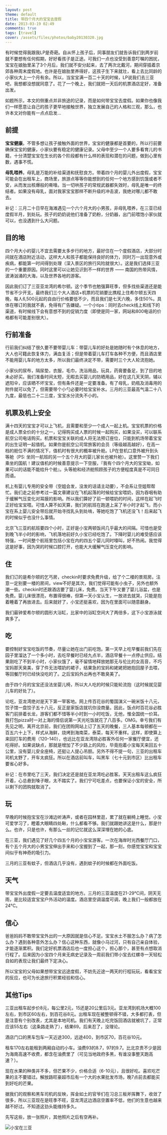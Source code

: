 ```yaml
---
layout: post
theme: default
title: 带四个月大的宝宝去度假
date: 2013-03-19 02:49
comments: true
tags: [travel]
cover: /assets/files/photos/baby20130320.jpg
---
```


有时候觉得我跟我LP是奇葩。自从怀上孩子后，同事朋友们就告诉我们到两岁前就不要想有任何假期，好好看孩子是正途。可我们一点也没受到善意叮嘱的困扰，
宝宝在娘胎里呆了3个月后，我们就不安分起来，去了两次北戴河，期间穿插着京郊各种周末度假地。也许是在娘胎里养得好，这孩子生下来就壮，看上去比同龄的小家伙大上一个月有余。所以，当宝宝满一百二十天的时候，LP说我们去三亚吧，我想都没想就同意了。花了一个晚上，我们就把一天后的机票酒店定好，准备出发。

如题所示，本文的侧重点并非旅途的记录，而是如何带宝宝去度假。如果你也像我们一样愿意让自己的孩子更早地接触世界，独立发展自己的人格和三观，那么，也许本文对你能有一点点启发...

<!--more-->

## 前提

**宝宝健康**。不管多想让孩子接触外面的世界，宝宝的健康都是首要的，所以行前要确保宝宝的健康，小家伙要有稳定的健康记录。父母中至少一个人要多看育儿的书籍，十分清楚宝宝在生长的各个阶段都有什么样的表现和潜在的问题，做到心里有数，遇事不慌。

**母乳喂养**。母乳是万能的补给渠道和抚慰良方。带着四个月的婴儿外出度假，宝宝可能会在出租车上，商场里，旅游点等等你能想到的任何一个地方感到饥饿或者不安，从而发出核爆般的嘶嚎。当一切哄孩子的常规武器都失效时，母乳是唯一的终结者。如果没有母乳，面对我家宝宝那样不断升级的冲击波，我绝对哪儿都不敢去。

补记：三月二十日早在海滩遇见一个六个月大的小男孩，非母乳喂养，在三亚已经度假半月，到处玩。孩子的奶奶说他们准备了奶粉，分奶器，出门前喂饱小家伙就可以，也没遇到什么大问题。


## 目的地

四个月大小的婴儿不宜去需要太多步行的地方，最好住在一个度假酒店，大部分时间就在酒店附近活动，这样大人和孩子都能保持良好的体力，同时万一出现意外或疾病，都能第一时间得到处理（深入景区的旅行风险就很大）。这是我们选择三亚的一个重要原因。同时这里可以让她见识到不一样的世界 —— 南国的热带风情，波涛汹涌的大海，以及世界各地的游客。

因此我们订了三亚亚龙湾的希尔顿。这个季节也勉强算旺季，但多找些渠道还是能节省不少开支。最终我们三个大人酒店+机票的花销要比携程上住希尔顿五天四晚，每人6,500元起的自由行价格要低不少，而且我们是七天六晚，多住50%。具体在哪订的我就不表，免得有广告嫌疑。一个小tips：同时去check线上和线下的渠道，有时候线下会有意想不到的促销力度（即使是同一家，网站和800电话的价格都有可能差别很大）。

## 行前准备

行前我们纠结了很久要不要带婴儿车：带婴儿车的好处是她随时有个休息的地方，大人也可籍此恢复体力，满血复活；但是带着婴儿车打车各种不方便，而且酒店里不能用婴儿车的地方太多，所以我们最终决定不带，需要时三个大人轮流抱她。

小家伙的尿布，隔尿垫，衣服，毛巾，洗浴用品，玩具，药膏要备足，到了目的地未必好买。我们准备时间太短，无暇去买婴儿的防晒用品，好在这几天天阴，辅以遮阳伞，应该晒不坏宝宝，但有条件还是一定要准备。有了母乳，奶瓶及消毒用的附件就可以免了，但需要带个小勺必要时给宝宝补水。三月的三亚最高气温二十八九度，最低也二十二三度，宝宝水分流失不小的。

## 机票及机上安全

满十四天的宝宝才可以上飞机，且需要和至少一个成人一起上机。宝宝机票的价格是成人票全价的十分之一，记得购买成人票的时候一起购买，如果没买，可以联系航空公司电话购买。机票和宝宝关联的成人将无法预订座位，只能到机场带着宝宝的出生证明一起值机。如果你是航空公司常旅客的会员（等级越高越好），在高一档的舱位不满的情况下，值机时有很大的概率被升舱。LP在登机口意外被升到头等舱（PS: 坐同一航班的另一个五个月大的婴儿家长也被升舱）。这里赞一下我们乘坐的国航！建议值机的时候善意提示一下空服，『我有个四个月大的宝宝呦，如果可以的话能不能给升个舱』。头等舱和经济舱照顾孩子的方便程度真是不可同日而语。

机上有婴儿专用的安全带（空姐会发，没发的话请主动要），不会系让空姐帮帮忙。我们走之前参考过一篇文章建议在飞机起落的时候给宝宝喂奶，因为吞咽有助于缓解气压变化对耳膜的影响。所以我们算好了前一顿喂奶的时间，这样在起飞时正好给宝宝喂。可惜人算不如天算，我们的航班在跑道上呆了半小时才起飞，而小宝在系上婴儿安全带后就开始寻找乳头到处啃，等她吃饱了飞机还没飞！后来起飞的时候似乎也没什么事情。

北京飞三亚的航班要四个小时，正好是小宝两顿饭间几乎最大的间隔。可惜也是受到晚飞半小时的影响，飞机落地前好久小宝已经吃饱了。下降时婴儿的难受感应该特强，一时间整个航班里包括小宝在内的四五个婴儿同时嚎叫，好不热闹。我觉得这是好事，因为哭的时候口腔打开，也能大大缓解气压变化的影响。

## 住

我们订的是希尔顿的乞丐房，checkin时要求免费升级，给了个二楼的景观房。注意一定别要一楼的房间，view不好是其次，我们觉得可能有小虫子，另外也额外潮一些。checkin时还跟酒店要了婴儿床，免费。当天下午又要了婴儿浴盆，也是免费。婴儿床很漂亮，布置得很棒，但第一天小宝认生，一放进去就哭，只能是抱着睡着了再放进去。后来就好了，小宝还挺喜欢，因为在里面可以随意翻身。

我们最钟爱希尔顿的圆形大浴缸，比家中的浴缸空间大了两倍多，这下小宝游泳就爽多了。

## 吃

要控制好宝宝吃饭的节奏，尽量让她在出门前吃饱。第一天早上吃早餐前我们先在园子里溜达了一个多小时，去吃早餐时已经九点半，酒店早餐十一点停止供应。结果刚吃了不到半小时，小家伙饿了，毫不留情地释放她那无与伦比的女高音，不巧宝妈那天臭美，穿了件无法喂奶的裙子，结果急的宝妈和姥姥把她抱回屋子去喂，等回餐厅时已经快没吃的了。之后宝妈外出再也不敢臭美了。

由于四个月的宝宝还没法坐婴儿椅，所以大人吃的时候只能轮流抱（这时候就见婴儿车的好处了）。

论吃，亚龙湾绝对是天下第一宰客地。网上传百花谷的蜀国演义一碗米饭十八元，饺子馆一盘饺子五十八元，反正是家饭店就坑你没商量。因此，饭点时百花谷必胜客门前排着长龙，游客们都不惜等半小时到一小时吃饭，无他，惟全国统一价耳。我打包pizza时一对上海的情侣说第一天光吃饭就花了八百多。OMG。幸亏我们有先见之明，离开北京前，我们在团购网站上订了五天的晚餐，三人基本每顿都在一百五六十上下，样式从海鲜，烧烤到海南菜，泰菜，每天不重样。这样，即使算上来回打车的费用（120-140），也远比在亚龙湾除必胜客外任何一家餐厅便宜，还吃得好。如果说缺点，那就是增加了不少路上的风险，毕竟抱着小宝每天来回五十公里，没有婴儿安全座椅，还挺让人提心吊胆。另外不得不提一句，三亚的出租车司机太野了，开车太疯狂。所以在酒店前叫车，叫黑车（七十元到市区）比出租车要省心好多。

补记：在市里吃了三天，我们决定还是就在亚龙湾吃必胜客。天天出租车这么疯狂开着，心总悬到嗓子眼，太不踏实了。我们宁可吃差点，也要保证小宝的安全，所以剩下的团购就取消了。

## 玩

早晚的时候抱宝宝在沙滩边听涛声，或者在园林里逛，累了就在躺椅上睡觉。小宝可爱学习了，瞪着大眼睛四处瞅，什么都看不够。我们就跟她讲这是什么，那是什么。也许，只是也许，有那么一丝的记忆就这么深深埋在她的心底。

在三亚，我们遇见了好几个四五个月的小宝宝游客。一次在海岸时光西餐厅门口，有个五个月大的小男宝宝伸出手来和小宝握到了一起，那一刻，你感觉宝宝和宝宝间似乎有神奇的吸引力。

三月的三亚有蚊子，但酒店几乎没有，遇到蚊子的时候都在外面吃饭。

## 天气

带宝宝外出度假一定要去温度适宜的地方。三月的三亚温度在21-29°C间，阴天无雨，是比较适宜宝宝户外活动的温度。酒店里空调温度可调，晚上我们一般都放在24°C。

## 信心

爸爸妈妈不敢带宝宝外出的一大原因就是信心不足。宝宝水土不服怎么办？病了怎么办？遇到各种意外怎么办？信心这种东西，就像小马过河，只有自己亲自体验，才能逐渐累积。我们定好机票酒店后也一度担心这个，担心那个，甚至有点想取消行程了。后来因为小宝四个月来无病史记录及一周前我们带小宝去红螺寺一天轻松自如的表现让我们最终下定决心。

所以宝宝的父母如果想带宝宝远途度假，不妨先近途一两天的行程玩玩，看看宝宝的反应，也可为长途旅行积累经验和信心。

## 其他Tips

三亚出租车起步价8元，每公里2元，15还是20公里后3元。亚龙湾到机场大概100左右，到市区60左右，到百花谷8元。出租车现在被整顿得不错，大多都打表，但是注意有个别改表，尤其是本地司机。我们有天晚上吃完饭回酒店就被坑了，正常应该55左右（这条路走熟了），结果69。后来忍了，没理论。

酒店门口的黑车包车一天近途300，远途400，到市区70，百花谷10元。

租车170左右能租到两厢自动的小车。油费93的8.7，97的9.7。比北京贵不少是因为海南高速不收费，都含在油费里了（可见当地政府多黑，有谁没事整天跑高速？）。

现在水果的种类并不多，但芒果不少，价格合适（6-10元），且很好吃。喜欢吃芒果的主不要错过。解放路旺豪超市后有一个大的水果批发市场，晚7点前去都能买到好吃的芒果。

据我们的观察和黑车司机的反映，挥金如土的官爷们在习总三板斧挥舞下，收敛了很多，所以三亚现在是旺季不旺，亚龙湾这边酒店空置率不低，他们的生意也越来越不好过。不知道这劲头能维持多久。

先写这些，放一张照片，其他照片之后有空再补。

![小宝在三亚](/assets/files/photos/baby20130320.jpg)


